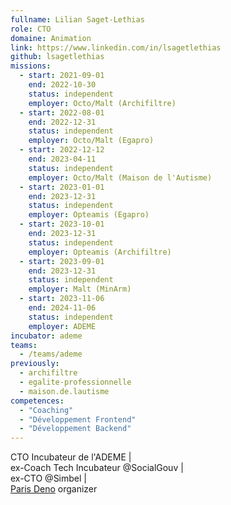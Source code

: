 ```yaml
---
fullname: Lilian Saget-Lethias
role: CTO
domaine: Animation
link: https://www.linkedin.com/in/lsagetlethias
github: lsagetlethias
missions:
  - start: 2021-09-01
    end: 2022-10-30
    status: independent
    employer: Octo/Malt (Archifiltre)
  - start: 2022-08-01
    end: 2022-12-31
    status: independent
    employer: Octo/Malt (Egapro)
  - start: 2022-12-12
    end: 2023-04-11
    status: independent
    employer: Octo/Malt (Maison de l'Autisme)
  - start: 2023-01-01
    end: 2023-12-31
    status: independent
    employer: Opteamis (Egapro)
  - start: 2023-10-01
    end: 2023-12-31
    status: independent
    employer: Opteamis (Archifiltre)
  - start: 2023-09-01
    end: 2023-12-31
    status: independent
    employer: Malt (MinArm)
  - start: 2023-11-06
    end: 2024-11-06
    status: independent
    employer: ADEME
incubator: ademe
teams:
  - /teams/ademe
previously:
  - archifiltre
  - egalite-professionnelle
  - maison.de.lautisme
competences:
  - "Coaching"
  - "Développement Frontend"
  - "Développement Backend"
---
```


CTO Incubateur de l'ADEME | <br/>
ex-Coach Tech Incubateur @SocialGouv | <br/>
ex-CTO @Simbel | <br/>
[Paris Deno](https://deno.paris) organizer
